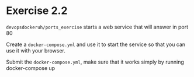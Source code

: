 # Exercise 2.2

`devopsdockeruh/ports_exercise` starts a web service that will answer in port 80 <br>

Create a `docker-compose.yml` and use it to start the service so that you can use it with your browser. <br>

Submit the `docker-compose.yml`, make sure that it works simply by running docker-compose up